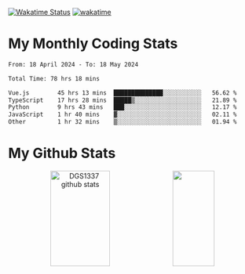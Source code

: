 [![Wakatime Status](https://github.com/noopurphalak/noopurphalak/workflows/wakatime-status-update/badge.svg)](https://github.com/noopurphalak/noopurphalak/actions/workflows/main.yml)
[![wakatime](https://wakatime.com/badge/user/80ace140-ef40-4fdd-b8ed-f3be3d2e1aea.svg)](https://wakatime.com/@80ace140-ef40-4fdd-b8ed-f3be3d2e1aea)

# My Monthly Coding Stats

<!--START_SECTION:waka-->

```txt
From: 18 April 2024 - To: 18 May 2024

Total Time: 78 hrs 18 mins

Vue.js        45 hrs 13 mins  ██████████████░░░░░░░░░░░   56.62 %
TypeScript    17 hrs 28 mins  █████▒░░░░░░░░░░░░░░░░░░░   21.89 %
Python        9 hrs 43 mins   ███░░░░░░░░░░░░░░░░░░░░░░   12.17 %
JavaScript    1 hr 40 mins    ▓░░░░░░░░░░░░░░░░░░░░░░░░   02.11 %
Other         1 hr 32 mins    ▒░░░░░░░░░░░░░░░░░░░░░░░░   01.94 %
```

<!--END_SECTION:waka-->

# My Github Stats
<div style="text-align: center;">
  <img width="49%" height="195px" src="https://github-readme-stats-sigma-five.vercel.app/api?username=noopurphalak&show_icons=true&count_private=true&hide_border=true&title_color=ecf2f8&icon_color=0d1117&text_color=FFFFFF&bg_color=0d1117" alt="DGS1337 github stats" />
  <img width="41%" height="195px" src="https://github-readme-stats-sigma-five.vercel.app/api/top-langs/?username=noopurphalak&layout=compact&hide_border=true&title_color=ecf2f8&text_color=FFFFFF&bg_color=0d1117" />
</div>
